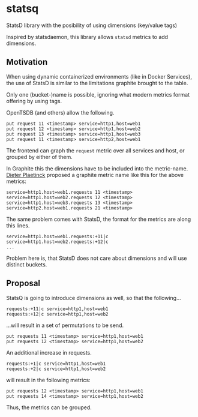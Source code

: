 # statsq
StatsD library with the posibility of using dimensions (key/value tags)

Inspired by statsdaemon, this library allows `statsd` metrics to add dimensions.

## Motivation

When using dynamic containerized environments (like in Docker Services), the use of StatsD is similar to the limitations graphite brought to the table.

Only one (bucket-)name is possible, ignoring what modern metrics format offering by using tags. 

OpenTSDB (and others) allow the following.

```
put request 11 <timestamp> service=http1,host=web1
put request 12 <timestamp> service=http1,host=web2
put request 13 <timestamp> service=http1,host=web3
put request 11 <timestamp> service=http2,host=web1
```
The frontend can graph the `request` metric over all services and host, or grouped by either of them.

In Graphite this the dimensions have to be included into the metric-name. [Dieter Plaetinck]() proposed a graphite metric name like this for the above metrics:

```
service=http1.host=web1.requests 11 <timestamp>
service=http1.host=web2.requests 12 <timestamp>
service=http1.host=web3.requests 13 <timestamp>
service=http2.host=web1.requests 21 <timestamp>
```

The same problem comes with StatsD, the format for the metrics are along this lines.

```
service=http1.host=web1.requests:+11|c
service=http1.host=web2.requests:+12|c
...
```
Problem here is, that StatsD does not care about dimensions and will use distinct buckets.

## Proposal

StatsQ is going to introduce dimensions as well, so that the following...
```
requests:+11|c service=http1,host=web1
requests:+12|c service=http1,host=web2
```
...will result in a set of permutations to be send.

```
put requests 11 <timestamp> service=http1,host=web1
put requests 12 <timestamp> service=http1,host=web2
```
An additional increase in requests.

```
requests:+1|c service=http1,host=web1
requests:+2|c service=http1,host=web2
```
will result in the following metrics:

```
put requests 12 <timestamp> service=http1,host=web1
put requests 14 <timestamp> service=http1,host=web2
```
Thus, the metrics can be grouped.

